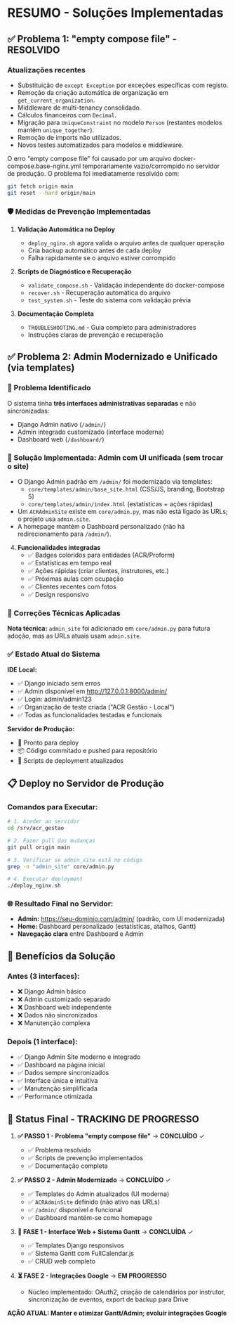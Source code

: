 # RESUMO - Soluções Implementadas

## ✅ Problema 1: "empty compose file" - RESOLVIDO

### Atualizações recentes

- Substituição de `except Exception` por exceções específicas com registo.
- Remoção da criação automática de organização em `get_current_organization`.
- Middleware de multi-tenancy consolidado.
- Cálculos financeiros com `Decimal`.
- Migração para `UniqueConstraint` no modelo `Person` (restantes modelos mantêm `unique_together`).
- Remoção de imports não utilizados.
- Novos testes automatizados para modelos e middleware.

O erro "empty compose file" foi causado por um arquivo docker-compose.base-nginx.yml temporariamente vazio/corrompido no servidor de produção. O problema foi imediatamente resolvido com:

```bash
git fetch origin main
git reset --hard origin/main
```

### 🛡️ Medidas de Prevenção Implementadas

1. **Validação Automática no Deploy**
   - `deploy_nginx.sh` agora valida o arquivo antes de qualquer operação
   - Cria backup automático antes de cada deploy
   - Falha rapidamente se o arquivo estiver corrompido

2. **Scripts de Diagnóstico e Recuperação**
   - `validate_compose.sh` - Validação independente do docker-compose
   - `recover.sh` - Recuperação automática do arquivo
   - `test_system.sh` - Teste do sistema com validação prévia

3. **Documentação Completa**
   - `TROUBLESHOOTING.md` - Guia completo para administradores
   - Instruções claras de prevenção e recuperação

## ✅ Problema 2: Admin Modernizado e Unificado (via templates)

### 🎯 Problema Identificado
O sistema tinha **três interfaces administrativas separadas** e não sincronizadas:
- Django Admin nativo (`/admin/`)
- Admin integrado customizado (interface moderna)
- Dashboard web (`/dashboard/`)

### 🚀 Solução Implementada: Admin com UI unificada (sem trocar o site)

- O Django Admin padrão em `/admin/` foi modernizado via templates:
  - `core/templates/admin/base_site.html` (CSS/JS, branding, Bootstrap 5)
  - `core/templates/admin/index.html` (estatísticas + ações rápidas)
- Um `ACRAdminSite` existe em `core/admin.py`, mas não está ligado às URLs; o projeto usa `admin.site`.
- A homepage mantém o Dashboard personalizado (não há redirecionamento para `/admin/`).

4. **Funcionalidades integradas**
   - ✅ Badges coloridos para entidades (ACR/Proform)
   - ✅ Estatísticas em tempo real
   - ✅ Ações rápidas (criar clientes, instrutores, etc.)
   - ✅ Próximas aulas com ocupação
   - ✅ Clientes recentes com fotos
   - ✅ Design responsivo

### 🔧 Correções Técnicas Aplicadas

**Nota técnica:** `admin_site` foi adicionado em `core/admin.py` para futura adoção, mas as URLs atuais usam `admin.site`.

### ✅ Estado Atual do Sistema

**IDE Local:**
- ✅ Django iniciado sem erros
- ✅ Admin disponível em http://127.0.0.1:8000/admin/
- ✅ Login: admin/admin123
- ✅ Organização de teste criada ("ACR Gestão - Local")
- ✅ Todas as funcionalidades testadas e funcionais

**Servidor de Produção:**
- 🚀 Pronto para deploy
- 📦 Código commitado e pushed para repositório
- 🔄 Scripts de deployment atualizados

## 📋 Deploy no Servidor de Produção

### Comandos para Executar:

```bash
# 1. Aceder ao servidor
cd /srv/acr_gestao

# 2. Fazer pull das mudanças
git pull origin main

# 3. Verificar se admin_site está no código
grep -n "admin_site" core/admin.py

# 4. Executar deployment
./deploy_nginx.sh
```

### 🌐 Resultado Final no Servidor:

- **Admin:** https://seu-dominio.com/admin/ (padrão, com UI modernizada)
- **Home:** Dashboard personalizado (estatísticas, atalhos, Gantt)
- **Navegação clara** entre Dashboard e Admin

## 🎯 Benefícios da Solução

### **Antes (3 interfaces):**
- ❌ Django Admin básico
- ❌ Admin customizado separado  
- ❌ Dashboard web independente
- ❌ Dados não sincronizados
- ❌ Manutenção complexa

### **Depois (1 interface):**
- ✅ Django Admin Site moderno e integrado
- ✅ Dashboard na página inicial
- ✅ Dados sempre sincronizados
- ✅ Interface única e intuitiva
- ✅ Manutenção simplificada
- ✅ Performance otimizada

## 🚀 Status Final - TRACKING DE PROGRESSO

1. **✅ PASSO 1 - Problema "empty compose file"** → **CONCLUÍDO** ✓
   - ✅ Problema resolvido
   - ✅ Scripts de prevenção implementados
   - ✅ Documentação completa

2. **✅ PASSO 2 - Admin Modernizado** → **CONCLUÍDO** ✓
   - ✅ Templates do Admin atualizados (UI moderna)
   - ✅ `ACRAdminSite` definido (não ativo nas URLs)
   - ✅ `/admin/` disponível e funcional
   - ✅ Dashboard mantém-se como homepage

3. **🚀 FASE 1 - Interface Web + Sistema Gantt** → **CONCLUÍDA** ✓
   - ✅ Templates Django responsivos
   - ✅ Sistema Gantt com FullCalendar.js
   - ✅ CRUD web completo

4. **⏳ FASE 2 - Integrações Google** → **EM PROGRESSO**
   - Núcleo implementado: OAuth2, criação de calendários por instrutor, sincronização de eventos, export de backup para Drive

**AÇÃO ATUAL: Manter e otimizar Gantt/Admin; evoluir integrações Google**
